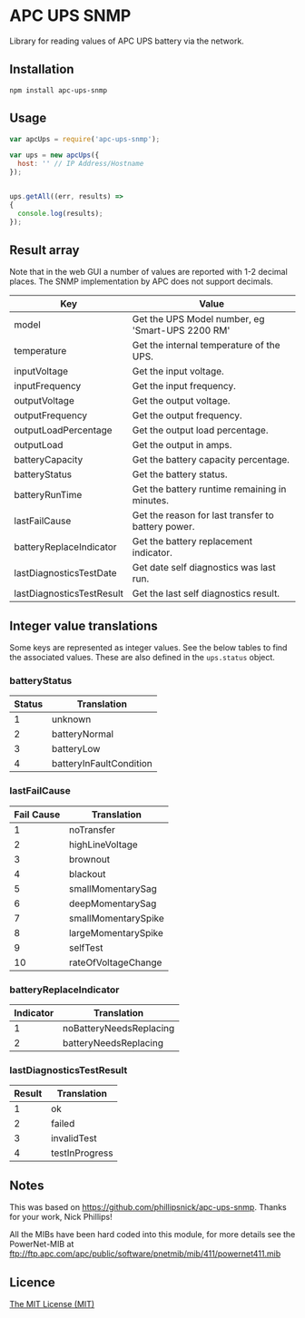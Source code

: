 # APC UPS SNMP 

Library for reading values of APC UPS battery via the network.


## Installation

```
npm install apc-ups-snmp
```


## Usage

```javascript
var apcUps = require('apc-ups-snmp');

var ups = new apcUps({
  host: '' // IP Address/Hostname
});


ups.getAll((err, results) =>
{
  console.log(results);
});
```


## Result array

Note that in the web GUI a number of values are reported with 1-2 decimal places. The SNMP implementation by APC does not support decimals.

| Key | Value |
| --- | --- |
| model | Get the UPS Model number, eg 'Smart-UPS 2200 RM' |
| temperature | Get the internal temperature of the UPS. |
| inputVoltage | Get the input voltage. |
| inputFrequency | Get the input frequency. |
| outputVoltage | Get the output voltage. |
| outputFrequency | Get the output frequency. |
| outputLoadPercentage | Get the output load percentage. |
| outputLoad | Get the output in amps. |
| batteryCapacity | Get the battery capacity percentage. |
| batteryStatus | Get the battery status. |
| batteryRunTime | Get the battery runtime remaining in minutes. |
| lastFailCause | Get the reason for last transfer to battery power. |
| batteryReplaceIndicator | Get the battery replacement indicator. |
| lastDiagnosticsTestDate | Get date self diagnostics was last run. |
| lastDiagnosticsTestResult | Get the last self diagnostics result. |

## Integer value translations

Some keys are represented as integer values. See the below tables to find the associated values. These are also defined in the `ups.status` object.

### batteryStatus

|Status|Translation|
|------|-----------|
|1|unknown|
|2|batteryNormal|
|3|batteryLow|
|4|batteryInFaultCondition|

### lastFailCause

|Fail Cause|Translation|
|----------|-----------|
|1|noTransfer|
|2|highLineVoltage|
|3|brownout|
|4|blackout|
|5|smallMomentarySag|
|6|deepMomentarySag|
|7|smallMomentarySpike|
|8|largeMomentarySpike|
|9|selfTest|
|10|rateOfVoltageChange|

### batteryReplaceIndicator

|Indicator|Translation|
|---------|-----------|
|1|noBatteryNeedsReplacing|
|2|batteryNeedsReplacing|

### lastDiagnosticsTestResult

|Result|Translation|
|------|-----------|
|1|ok|
|2|failed|
|3|invalidTest|
|4|testInProgress|

## Notes

This was based on https://github.com/phillipsnick/apc-ups-snmp. Thanks for your work, Nick Phillips!

All the MIBs have been hard coded into this module, for more details see the PowerNet-MIB at ftp://ftp.apc.com/apc/public/software/pnetmib/mib/411/powernet411.mib


## Licence

[The MIT License (MIT)](https://github.com/phillipsnick/apc-ups-snmp/blob/master/LICENSE)
